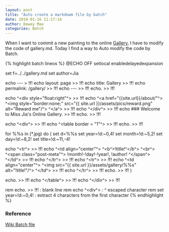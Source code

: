 ```yaml
--- 
layout: post 
title: "Auto create a markdowm file by batch" 
date: 2018-01-16 11:17:14 
author: Dewey Mao 
categories: Batch 
--- 
```


When I want to commit a new painting to the online <a href="https://deweymao.github.io/gallery/" target="_blank">Gallery</a>, I have to modify the code of gallery.md.
Today I find a way to Auto modify the code by Batch.

{% highlight batch lineos %}
@ECHO OFF
setlocal enabledelayedexpansion

set f=../../gallery.md
set author=Jia

echo --- > !f!
echo layout: page >> !f!
echo title: Gallery >> !f!
echo permalink: /gallery/ >> !f!
echo --- >> !f!
echo. >> !f!

echo ^<div style="float:right"^> >> !f!
echo  ^<a href="{{site.url}}/about/"^> ^<img style="border:none;" src="{{ site.url }}/assets/pics/reward.png" alt="Reward me"/^> ^</a^>  >> !f!
echo ^</div^> >> !f!
echo ### Welcome to Miss Jia's Online Gallery. >> !f!
echo. >> !f!

echo ^<div^> >> !f!
echo  ^<table border = "1"^> >> !f!
echo. >> !f!

for %%s in (*.jpg) do ( 
  set d=%%s
  set year=!d:~0,4!
  set month=!d:~5,2!
  set day=!d:~8,2!
  set title=!d:~11,-4!
 
  echo  ^<tr^> >> !f!
  echo   ^<td align="center"^> ^<b^>!title!^</b^> ^<br^> ^<span class="post-meta"^> !month!-!day!-!year!, !author! ^</span^> ^</td^> >> !f!
  echo  ^</tr^> >> !f!
  echo  ^<tr^> >> !f!
  echo   ^<td align="center"^> ^<img src="{{ site.url }}/assets/gallery/%%s" alt="!title!"/^> ^</td^> >> !f!
  echo  ^</tr^> >> !f!
  echo. >> !f!
) 

echo. >> !f!
echo  ^</table^> >> !f!
echo ^</div^> >> !f!

rem echo. >> !f! : blank line
rem echo ^<div^> : ^ escaped character
rem  set year=!d:~0,4! : extract 4 characters from the first character
{% endhighlight %}

### Reference 
<a href="https://en.wikipedia.org/wiki/Batch_file" target="_blank">Wiki Batch file</a>